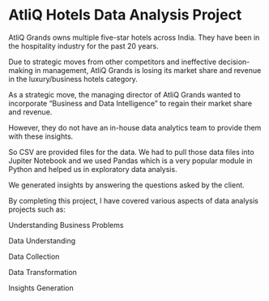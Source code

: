 # AtliQ Hotels Data Analysis Project

AtliQ Grands owns multiple five-star hotels across India. They have been in the hospitality industry for the past 20 years. 

Due to strategic moves from other competitors and ineffective decision-making in management, AtliQ Grands is losing its market share and revenue in the luxury/business hotels category.

As a strategic move, the managing director of AtliQ Grands wanted to incorporate “Business and Data Intelligence” to regain their market share and revenue. 

However, they do not have an in-house data analytics team to provide them with these insights.


So CSV are provided files for the data. We had to pull those data files into Jupiter Notebook and we used Pandas which is a very popular module in Python and helped us in exploratory data analysis.


We generated insights by answering the questions asked by the client.


By completing this project,  I have covered various aspects of data analysis projects such as:

Understanding Business Problems

Data Understanding

Data Collection

Data Transformation

Insights Generation
